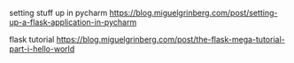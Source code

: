 setting stuff up in pycharm
https://blog.miguelgrinberg.com/post/setting-up-a-flask-application-in-pycharm

flask tutorial
https://blog.miguelgrinberg.com/post/the-flask-mega-tutorial-part-i-hello-world
